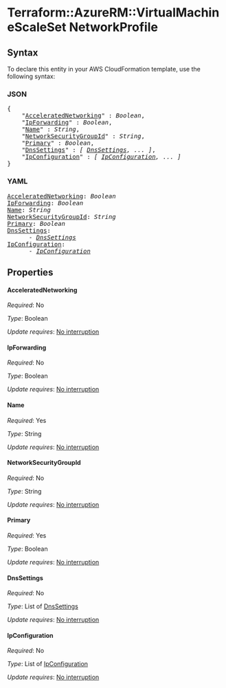 # Terraform::AzureRM::VirtualMachineScaleSet NetworkProfile

## Syntax

To declare this entity in your AWS CloudFormation template, use the following syntax:

### JSON

<pre>
{
    "<a href="#acceleratednetworking" title="AcceleratedNetworking">AcceleratedNetworking</a>" : <i>Boolean</i>,
    "<a href="#ipforwarding" title="IpForwarding">IpForwarding</a>" : <i>Boolean</i>,
    "<a href="#name" title="Name">Name</a>" : <i>String</i>,
    "<a href="#networksecuritygroupid" title="NetworkSecurityGroupId">NetworkSecurityGroupId</a>" : <i>String</i>,
    "<a href="#primary" title="Primary">Primary</a>" : <i>Boolean</i>,
    "<a href="#dnssettings" title="DnsSettings">DnsSettings</a>" : <i>[ <a href="networkprofile-dnssettings.md">DnsSettings</a>, ... ]</i>,
    "<a href="#ipconfiguration" title="IpConfiguration">IpConfiguration</a>" : <i>[ <a href="networkprofile-ipconfiguration.md">IpConfiguration</a>, ... ]</i>
}
</pre>

### YAML

<pre>
<a href="#acceleratednetworking" title="AcceleratedNetworking">AcceleratedNetworking</a>: <i>Boolean</i>
<a href="#ipforwarding" title="IpForwarding">IpForwarding</a>: <i>Boolean</i>
<a href="#name" title="Name">Name</a>: <i>String</i>
<a href="#networksecuritygroupid" title="NetworkSecurityGroupId">NetworkSecurityGroupId</a>: <i>String</i>
<a href="#primary" title="Primary">Primary</a>: <i>Boolean</i>
<a href="#dnssettings" title="DnsSettings">DnsSettings</a>: <i>
      - <a href="networkprofile-dnssettings.md">DnsSettings</a></i>
<a href="#ipconfiguration" title="IpConfiguration">IpConfiguration</a>: <i>
      - <a href="networkprofile-ipconfiguration.md">IpConfiguration</a></i>
</pre>

## Properties

#### AcceleratedNetworking

_Required_: No

_Type_: Boolean

_Update requires_: [No interruption](https://docs.aws.amazon.com/AWSCloudFormation/latest/UserGuide/using-cfn-updating-stacks-update-behaviors.html#update-no-interrupt)

#### IpForwarding

_Required_: No

_Type_: Boolean

_Update requires_: [No interruption](https://docs.aws.amazon.com/AWSCloudFormation/latest/UserGuide/using-cfn-updating-stacks-update-behaviors.html#update-no-interrupt)

#### Name

_Required_: Yes

_Type_: String

_Update requires_: [No interruption](https://docs.aws.amazon.com/AWSCloudFormation/latest/UserGuide/using-cfn-updating-stacks-update-behaviors.html#update-no-interrupt)

#### NetworkSecurityGroupId

_Required_: No

_Type_: String

_Update requires_: [No interruption](https://docs.aws.amazon.com/AWSCloudFormation/latest/UserGuide/using-cfn-updating-stacks-update-behaviors.html#update-no-interrupt)

#### Primary

_Required_: Yes

_Type_: Boolean

_Update requires_: [No interruption](https://docs.aws.amazon.com/AWSCloudFormation/latest/UserGuide/using-cfn-updating-stacks-update-behaviors.html#update-no-interrupt)

#### DnsSettings

_Required_: No

_Type_: List of <a href="networkprofile-dnssettings.md">DnsSettings</a>

_Update requires_: [No interruption](https://docs.aws.amazon.com/AWSCloudFormation/latest/UserGuide/using-cfn-updating-stacks-update-behaviors.html#update-no-interrupt)

#### IpConfiguration

_Required_: No

_Type_: List of <a href="networkprofile-ipconfiguration.md">IpConfiguration</a>

_Update requires_: [No interruption](https://docs.aws.amazon.com/AWSCloudFormation/latest/UserGuide/using-cfn-updating-stacks-update-behaviors.html#update-no-interrupt)

